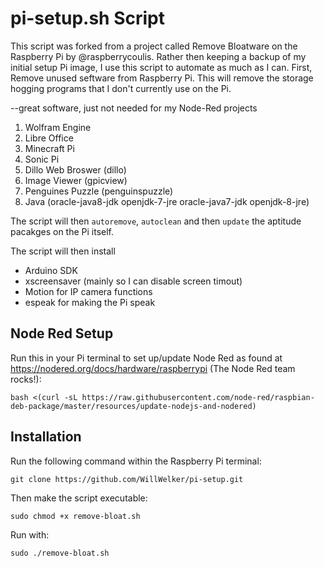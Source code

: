 # pi-setup.sh Script
This script was forked from a project called Remove Bloatware on the Raspberry Pi by @raspberrycoulis.
Rather then keeping a backup of my initial setup Pi image, I use this script to automate as much as I can.
First, Remove unused seftware from Raspberry Pi. This will remove the storage hogging programs that I don't currently use on the Pi.

--great software, just not needed for my Node-Red projects
1. Wolfram Engine
2. Libre Office
3. Minecraft Pi
4. Sonic Pi 
5. Dillo Web Broswer (dillo)
6. Image Viewer (gpicview)
7. Penguines Puzzle (penguinspuzzle)
8. Java (oracle-java8-jdk openjdk-7-jre oracle-java7-jdk openjdk-8-jre)

The script will then `autoremove`, `autoclean` and then `update` the aptitude pacakges on the Pi itself.

The script will then install
* Arduino SDK
* xscreensaver (mainly so I can disable screen timout)
* Motion for IP camera functions
* espeak for making the Pi speak 

## Node Red Setup
Run this in your Pi terminal to set up/update Node Red as found at https://nodered.org/docs/hardware/raspberrypi (The Node Red team rocks!):
```
bash <(curl -sL https://raw.githubusercontent.com/node-red/raspbian-deb-package/master/resources/update-nodejs-and-nodered)
```

## Installation

Run the following command within the Raspberry Pi terminal:
```
git clone https://github.com/WillWelker/pi-setup.git
```

Then make the script executable:
```
sudo chmod +x remove-bloat.sh
```

Run with:
```
sudo ./remove-bloat.sh
```

